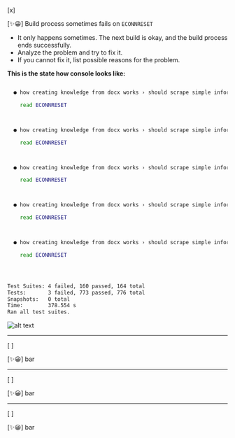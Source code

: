 [x]

[✨😀] Build process sometimes fails on `ECONNRESET`

-   It only happens sometimes. The next build is okay, and the build process ends successfully.
-   Analyze the problem and try to fix it.
-   If you cannot fix it, list possible reasons for the problem.

**This is the state how console looks like:**

```bash

  ● how creating knowledge from docx works › should scrape simple information from a (legacy) .doc file

    read ECONNRESET



  ● how creating knowledge from docx works › should scrape simple information from a (legacy) .doc file

    read ECONNRESET



  ● how creating knowledge from docx works › should scrape simple information from a (legacy) .doc file

    read ECONNRESET



  ● how creating knowledge from docx works › should scrape simple information from a (legacy) .doc file

    read ECONNRESET



  ● how creating knowledge from docx works › should scrape simple information from a (legacy) .doc file

    read ECONNRESET




Test Suites: 4 failed, 160 passed, 164 total
Tests:       3 failed, 773 passed, 776 total
Snapshots:   0 total
Time:        378.554 s
Ran all test suites.
```

![alt text](screenshots/2025-08-0110-build-process-stucked-on-xxxerrconnreset.png)

---

[ ]

[✨😀] bar

---

[ ]

[✨😀] bar

---

[ ]

[✨😀] bar
